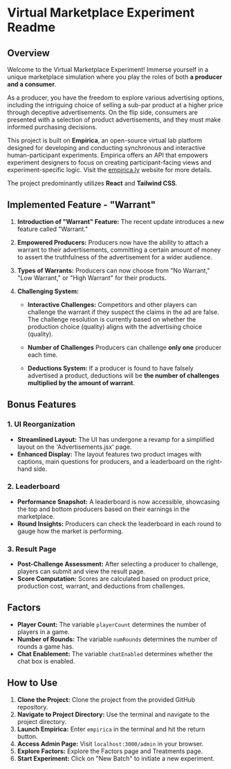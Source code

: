 # Virtual Marketplace Experiment Readme

## Overview

Welcome to the Virtual Marketplace Experiment! Immerse yourself in a unique marketplace simulation where you play the roles of both **a producer and a consumer**.

As a producer, you have the freedom to explore various advertising options, including the intriguing choice of selling a sub-par product at a higher price through deceptive advertisements. On the flip side, consumers are presented with a selection of product advertisements, and they must make informed purchasing decisions.

This project is built on **Empirica**, an open-source virtual lab platform designed for developing and conducting synchronous and interactive human-participant experiments. Empirica offers an API that empowers experiment designers to focus on creating participant-facing views and experiment-specific logic. Visit the [empirica.ly](https://empirica.ly) website for more details.

The project predominantly utilizes **React** and **Tailwind CSS**.

## Implemented Feature - "Warrant"

1. **Introduction of "Warrant" Feature:** The recent update introduces a new feature called "Warrant."

2. **Empowered Producers:** Producers now have the ability to attach a warrant to their advertisements, committing a certain amount of money to assert the truthfulness of the advertisement for a wider audience. 

3. **Types of Warrants:** Producers can now choose from "No Warrant," "Low Warrant," or "High Warrant" for their products.

3. **Challenging System:** 

    - **Interactive Challenges:** Competitors and other players can challenge the warrant if they suspect the claims in the ad are false. The challenge resolution is currently based on whether the production choice (quality) aligns with the advertising choice (quality).

    - **Number of Challenges** Producers can challenge **only one** producer each time.

    - **Deductions System:** If a producer is found to have falsely advertised a product, deductions will be **the number of challenges multiplied by the amount of warrant**.

## Bonus Features

### 1. UI Reorganization
- **Streamlined Layout:** The UI has undergone a revamp for a simplified layout on the 'Advertisements.jsx' page.
- **Enhanced Display:** The layout features two product images with captions, main questions for producers, and a leaderboard on the right-hand side.

### 2. Leaderboard
- **Performance Snapshot:** A leaderboard is now accessible, showcasing the top and bottom producers based on their earnings in the marketplace.
- **Round Insights:** Producers can check the leaderboard in each round to gauge how the market is performing.


### 3. Result Page
- **Post-Challenge Assessment:** After selecting a producer to challenge, players can submit and view the result page.
- **Score Computation:** Scores are calculated based on product price, production cost, warrant, and deductions from challenges.

## Factors

- **Player Count:** The variable `playerCount` determines the number of players in a game.
- **Number of Rounds:** The variable `numRounds` determines the number of rounds a game has.
- **Chat Enablement:** The variable `chatEnabled` determines whether the chat box is enabled.

## How to Use

1. **Clone the Project:** Clone the project from the provided GitHub repository.
2. **Navigate to Project Directory:** Use the terminal and navigate to the project directory.
3. **Launch Empirica:** Enter `empirica` in the terminal and hit the return button.
4. **Access Admin Page:** Visit `localhost:3000/admin` in your browser.
5. **Explore Factors:** Explore the Factors page and Treatments page.
6. **Start Experiment:** Click on "New Batch" to initiate a new experiment.